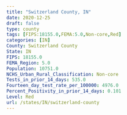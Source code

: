```yaml
---
title: "Switzerland County, IN"
date: 2020-12-25
draft: false
type: county
tags: [FIPS:18155.0,FEMA:5.0,Non-core,Red]
categories: [IN]
County: Switzerland County
State: IN
FIPS: 18155.0
FEMA_Region: 5.0
Population: 10751.0
NCHS_Urban_Rural_Classification: Non-core
Tests_in_prior_14_days: 535.0
Fourteen_day_test_rate_per_100000: 4976.0
Percent_Positivity_in_prior_14_days: 0.101
Level: Red
url: /states/IN/switzerland-county
---
```



